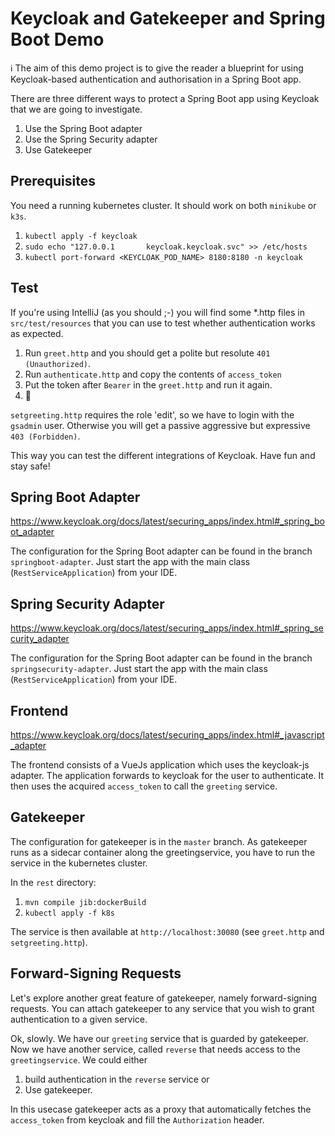 # Keycloak and Gatekeeper and Spring Boot Demo

:information_source: The aim of this demo project is to give the reader a blueprint for using Keycloak-based authentication and authorisation in a Spring Boot app.

There are three different ways to protect a Spring Boot app using Keycloak that we are going to investigate.

1. Use the Spring Boot adapter
2. Use the Spring Security adapter
3. Use Gatekeeper

## Prerequisites

You need a running kubernetes cluster.
It should work on both `minikube` or `k3s`.

1. `kubectl apply -f keycloak`
2. `sudo echo "127.0.0.1       keycloak.keycloak.svc" >> /etc/hosts`
3. `kubectl port-forward <KEYCLOAK_POD_NAME> 8180:8180 -n keycloak`

## Test

If you're using IntelliJ (as you should ;-) you will find some *.http files in `src/test/resources` that you can use to test whether authentication works as expected.

1. Run `greet.http` and you should get a polite but resolute `401 (Unauthorized)`.
2. Run `authenticate.http` and copy the contents of `access_token`
3. Put the token after `Bearer` in the `greet.http` and run it again.
3. :tada:

`setgreeting.http` requires the role 'edit', so we have to login with the `gsadmin` user.
Otherwise you will get a passive aggressive but expressive `403 (Forbidden)`.

This way you can test the different integrations of Keycloak. Have fun and stay safe!

## Spring Boot Adapter

https://www.keycloak.org/docs/latest/securing_apps/index.html#_spring_boot_adapter

The configuration for the Spring Boot adapter can be found in the branch `springboot-adapter`.
Just start the app with the main class (`RestServiceApplication`) from your IDE.

## Spring Security Adapter

https://www.keycloak.org/docs/latest/securing_apps/index.html#_spring_security_adapter

The configuration for the Spring Boot adapter can be found in the branch `springsecurity-adapter`. 
Just start the app with the main class (`RestServiceApplication`) from your IDE.

## Frontend

https://www.keycloak.org/docs/latest/securing_apps/index.html#_javascript_adapter

The frontend consists of a VueJs application which uses the keycloak-js adapter.
The application forwards to keycloak for the user to authenticate.
It then uses the acquired `access_token` to call the `greeting` service.

## Gatekeeper

The configuration for gatekeeper is in the `master` branch.
As gatekeeper runs as a sidecar container along the greetingservice, you have to run the service in the kubernetes cluster.

In the `rest` directory:

1. `mvn compile jib:dockerBuild`
2. `kubectl apply -f k8s`

The service is then available at `http://localhost:30080` (see `greet.http` and `setgreeting.http`).

## Forward-Signing Requests

Let's explore another great feature of gatekeeper, namely forward-signing requests.
You can attach gatekeeper to any service that you wish to grant authentication to a given service.

Ok, slowly. We have our `greeting` service that is guarded by gatekeeper.
Now we have another service, called `reverse` that needs access to the `greetingservice`.
We could either
1. build authentication in the `reverse` service or
2. Use gatekeeper.

In this usecase gatekeeper acts as a proxy that automatically fetches the `access_token` from keycloak and fill the `Authorization` header. 
